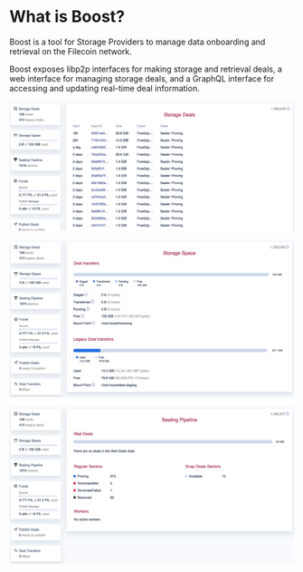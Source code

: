 # What is Boost?

Boost is a tool for Storage Providers to manage data onboarding and retrieval on the Filecoin network.

Boost exposes libp2p interfaces for making storage and retrieval deals, a web interface for managing storage deals, and a GraphQL interface for accessing and updating real-time deal information.

![Web UI - Storage Deals screen](<.gitbook/assets/Boost - storage deals.png>)

![Web UI - Storage Space screen](<.gitbook/assets/Boost - storage space.png>)

![Web UI - Sealing Pipeline screen](<.gitbook/assets/Boost - sealing pipeline (1).png>)

